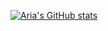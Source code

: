 [![Aria's GitHub stats](https://github-readme-stats.vercel.app/api?username=FurryAria)](https://github.com/FurryAria/github-readme-stats)
